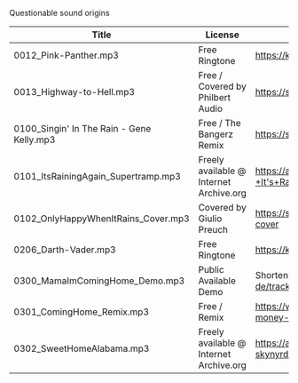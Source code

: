 Questionable sound origins

| Title | License | Link |
| ----- | ------- | ----------- |
| 0012_Pink-Panther.mp3 | Free Ringtone | https://klingeltonekostenlos.de/pink-panther-1/ |
| 0013_Highway-to-Hell.mp3 | Free / Covered by Philbert Audio | https://soundcloud.com/simonpvo/acdc-highway-to-hell |
| 0100_Singin' In The Rain - Gene Kelly.mp3 | Free / The Bangerz Remix | https://soundcloud.com/exit33/singing-in-the-rain-the-bangerz-remix |
| 0101_ItsRainingAgain_Supertramp.mp3 | Freely available @ Internet Archive.org | https://archive.org/details/supertramp-music/Supertramp+-+It's+Raining+Again.mp3 |
| 0102_OnlyHappyWhenItRains_Cover.mp3 | Covered by Giulio Preuch | https://soundcloud.com/giulio-peruch/garbage-only-happy-when-it-rains-cover |
| 0206_Darth-Vader.mp3 | Free Ringtone | https://klingeltonekostenlos.de/darth-vader/ |
| 0300_MamaImComingHome_Demo.mp3 | Public Available Demo | Shortened from https://open.spotify.com/intl-de/track/1yQiYwG2N8WiWHlhj3CX3T Demo |
| 0301_ComingHome_Remix.mp3 | Free / Remix | https://www.reverbnation.com/n3xg3nmusik/song/9300198-diddy-dirty-money-coming-home-zouk |
| 0302_SweetHomeAlabama.mp3 | Freely available @ Internet Archive.org | https://archive.org/details/lynyrd.-skynyrd.2/Lynyrd+Skynyrd+2/Lynyrd+Skynyrd+2/01+Sweet+Home+Alabama.wav |
